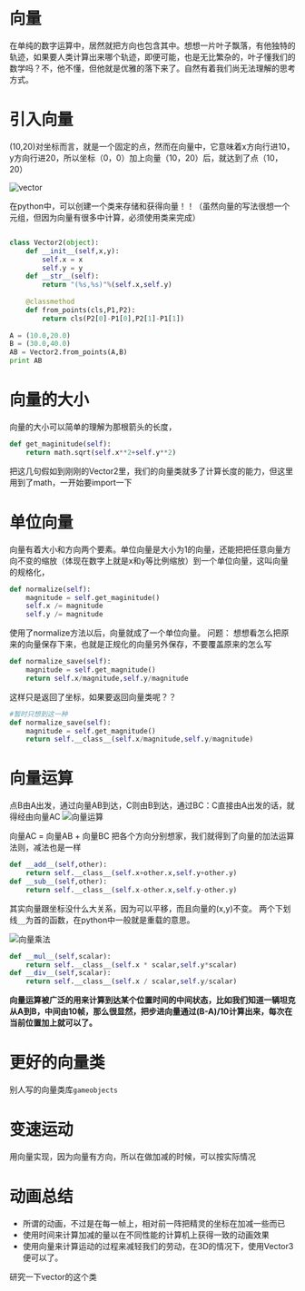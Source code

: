 # 向量
在单纯的数字运算中，居然就把方向也包含其中。想想一片叶子飘落，有他独特的轨迹，如果要人类计算出来哪个轨迹，即便可能，也是无比繁杂的，叶子懂我们的数学吗？不，他不懂，但他就是优雅的落下来了。自然有着我们尚无法理解的思考方式。

# 引入向量
(10,20)对坐标而言，就是一个固定的点，然而在向量中，它意味着x方向行进10，y方向行进20，所以坐标（0，0）加上向量（10，20）后，就达到了点（10，20）

![vector](http://eyehere.net/wp-content/uploads/2011/06/pygame-vector.jpg)

在python中，可以创建一个类来存储和获得向量！！（虽然向量的写法很想一个元组，但因为向量有很多中计算，必须使用类来完成）


```python

class Vector2(object):
	def __init__(self,x,y):
		self.x = x
		self.y = y
	def __str__(self):
		return "(%s,%s)"%(self.x,self.y)
	
	@classmethod
	def from_points(cls,P1,P2):
		return cls(P2[0]-P1[0],P2[1]-P1[1])
	
A = (10.0,20.0)
B = (30.0,40.0)
AB = Vector2.from_points(A,B)
print AB
```

# 向量的大小
向量的大小可以简单的理解为那根箭头的长度，

```python
def get_maginitude(self):
	return math.sqrt(self.x**2+self.y**2)
```
把这几句假如到刚刚的Vector2里，我们的向量类就多了计算长度的能力，但这里用到了math，一开始要import一下

# 单位向量
向量有着大小和方向两个要素。单位向量是大小为1的向量，还能把把任意向量方向不变的缩放（体现在数字上就是x和y等比例缩放）到一个单位向量，这叫向量的规格化，

```python
def normalize(self):
	magnitude = self.get_maginitude()
	self.x /= magnitude
	self.y /= magnitude
```

使用了normalize方法以后，向量就成了一个单位向量。
问题：
想想看怎么把原来的向量保存下来，也就是正规化的向量另外保存，不要覆盖原来的怎么写

```python
def normalize_save(self):
	magnitude = self.get_magnitude()
	return self.x/magnitude,self.y/magnitude
```

这样只是返回了坐标，如果要返回向量类呢？？
```python
#暂时只想到这一种
def normalize_save(self):
	magnitude = self.get_magnitude()
	return self.__class__(self.x/magnitude,self.y/magnitude)

```

# 向量运算
点B由A出发，通过向量AB到达，C则由B到达，通过BC：C直接由A出发的话，就得经由向量AC
![向量运算](http://eyehere.net/wp-content/uploads/2011/06/pygame-vector-addition.jpg)

向量AC = 向量AB + 向量BC
把各个方向分别想家，我们就得到了向量的加法运算法则，减法也是一样
```python
def __add__(self,other):
	return self.__class__(self.x+other.x,self.y+other.y)
def __sub__(self,other):
	return self.__class__(self.x-other.x,self.y-other.y)
```
其实向量跟坐标没什么大关系，因为可以平移，而且向量的(x,y)不变。
两个下划线`__`为首的函数，在python中一般就是重载的意思。

![向量乘法](http://eyehere.net/wp-content/uploads/2011/06/pygame-vector-multiply.jpg)
```python
def __mul__(self,scalar):
	return self.__class__(self.x * scalar,self.y*scalar)
def __div__(self,scalar):
	return self.__class__(self.x / scalar,self.y/scalar)
```
**向量运算被广泛的用来计算到达某个位置时间的中间状态，比如我们知道一辆坦克从A到B，中间由10帧，那么很显然，把步进向量通过(B-A)/10计算出来，每次在当前位置加上就可以了。**

# 更好的向量类
别人写的向量类库`gameobjects`

# 变速运动
用向量实现，因为向量有方向，所以在做加减的时候，可以按实际情况

# 动画总结
* 所谓的动画，不过是在每一帧上，相对前一阵把精灵的坐标在加减一些而已
* 使用时间来计算加减的量以在不同性能的计算机上获得一致的动画效果
* 使用向量来计算运动的过程来减轻我们的劳动，在3D的情况下，使用Vector3便可以了。

研究一下vector的这个类






